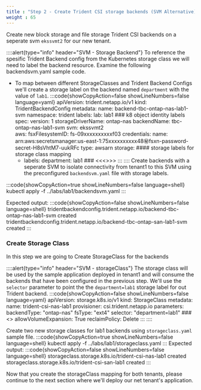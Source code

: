 ```yaml
---
title : "Step 2 - Create Trident CSI storage backends (SVM Alternative)"
weight : 65
---
```

Create new block storage and file storage Trident CSI backends on a seperate svm `ekssvmt2` for our new tenant.

::::alert{type="info" header="SVM - Storage Backend"}
To reference the spesific Trident Backend config from the Kubernetes storage class we will need to label the backend resource. 
Examine the following backendsvm.yaml sample code.
- To map between different StorageClasses and Trident Backend Configs we'll create a storage label on the backend named `department` with the value of `lab1`.
:::code{showCopyAction=false showLineNumbers=false language=yaml}
apiVersion: trident.netapp.io/v1
kind: TridentBackendConfig
metadata:
  name: backend-tbc-ontap-nas-lab1-svm
  namespace: trident
  labels:
    lab: lab1     		   ### k8 object identity labels
spec:
  version: 1
  storageDriverName: ontap-nas
  backendName: tbc-ontap-nas-lab1-svm
  svm: ekssvmt2           
  aws:
   fsxFilesystemID: fs-09xxxxxxxxxxf03
  credentials:
    name: arn:aws:secretsmanager:us-east-1:75xxxxxxxxxx48:secret:fsxn-password-secret-H8sVhtM7-uukRFc
    type: awsarn
  storage:  #### storage labels for storage class mapping 
  - labels:
      department: lab1 ### <<<<used by storageClass Selector>>>> 
::: 
::::
Create backends with a seperate SVM to isolate connectivity from tenant1 to this SVM using the preconfigured `backendsvm.yaml` file with storage labels.

:::code{showCopyAction=true showLineNumbers=false language=shell}
kubectl apply -f ../labs/lab1/backendsvm.yaml 
:::

Expected output:
:::code{showCopyAction=false showLineNumbers=false language=shell}
tridentbackendconfig.trident.netapp.io/backend-tbc-ontap-nas-lab1-svm created
tridentbackendconfig.trident.netapp.io/backend-tbc-ontap-san-lab1-svm created
:::

### Create Storage Class
In this step we are going to Create StorageClass for the backends

::::alert{type="info" header="SVM - storageClass"}
The storage class will be used by the sample application deployed in tenant1 and will consume the backends that have been configured in the previous step. We'll use the `selector` parameter to point the the `department=lab1` storage label for out Trident backend.
:::code{showCopyAction=false showLineNumbers=false language=yaml}
apiVersion: storage.k8s.io/v1
kind: StorageClass
metadata:
  name: trident-csi-nas-lab1
provisioner: csi.trident.netapp.io
parameters:
  backendType: "ontap-nas"
  fsType: "ext4"
  selector: "department=lab1"  ###<<mapped to backend storage label>>
allowVolumeExpansion: True
reclaimPolicy: Delete
:::
::::

Create two new storage classes for lab1 backends using `storageclass.yaml` sample file.
:::code{showCopyAction=true showLineNumbers=false language=shell}
kubectl apply -f ../labs/lab1/storageclass.yaml
:::
Expected output:
:::code{showCopyAction=false showLineNumbers=false language=shell}
    storageclass.storage.k8s.io/trident-csi-nas-lab1 created
    storageclass.storage.k8s.io/trident-csi-san-lab1 created
:::

Now that you create the storageClass mapping for both tenants, please continue to the next section where we'll deploy our net tenant's application.